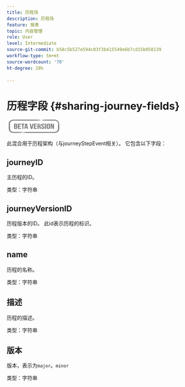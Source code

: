 ```yaml
---
title: 历程场
description: 历程场
feature: 报表
topic: 内容管理
role: User
level: Intermediate
source-git-commit: b58c5b527e594c03f3b415549e6b7cd15b050139
workflow-type: tm+mt
source-wordcount: '70'
ht-degree: 28%

---
```


# 历程字段 {#sharing-journey-fields}

![](../assets/do-not-localize/badge.png)

此混合用于历程架构（与journeyStepEvent相关）。 它包含以下字段：

## journeyID

主历程的ID。

类型：字符串

## journeyVersionID

历程版本的ID。 此id表示历程的标识。

类型：字符串

## name

历程的名称。

类型：字符串

## 描述

历程的描述。

类型：字符串

## 版本

版本，表示为`major`。`minor`

类型：字符串
